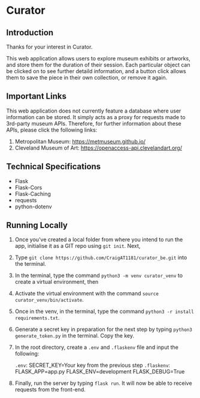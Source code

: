 # Curator

## Introduction

Thanks for your interest in Curator.

This web application allows users to explore museum exhibits or artworks, and store them for the duration of their session. Each particular object can be clicked on to see further detaild information, and a button click allows them to save the piece in their own collection, or remove it again.

## Important Links

This web application does not currently feature a database where user information can be stored. It simply acts as a proxy for requests made to 3rd-party museum APIs. Therefore, for further information about these APIs, please click the following links:

1. Metropolitan Museum: https://metmuseum.github.io/
2. Cleveland Museum of Art: https://openaccess-api.clevelandart.org/

## Technical Specifications

- Flask
- Flask-Cors
- Flask-Caching
- requests
- python-dotenv

## Running Locally

1. Once you've created a local folder from where you intend to run the app, initialise it as a GIT repo using `git init`. Next,

2. Type `git clone https://github.com/CraigAT1181/curator_be.git` into the terminal.

3. In the terminal, type the command `python3 -m venv curator_venv` to create a virtual environment, then

4. Activate the virtual environment with the command `source curator_venv/bin/activate`.

5. Once in the venv, in the terminal, type the command `python3 -r install requirements.txt`.

6. Generate a secret key in preparation for the next step by typing `python3 generate_token.py` in the terminal. Copy the key.

7. In the root directory, create a `.env` and `.flaskenv` file and input the following:

    `.env`:         SECRET_KEY=Your key from the previous step
    `.flaskenv`:    FLASK_APP=app.py 
                    FLASK_ENV=development
                    FLASK_DEBUG=True

8. Finally, run the server by typing `flask run`. It will now be able to receive requests from the front-end.